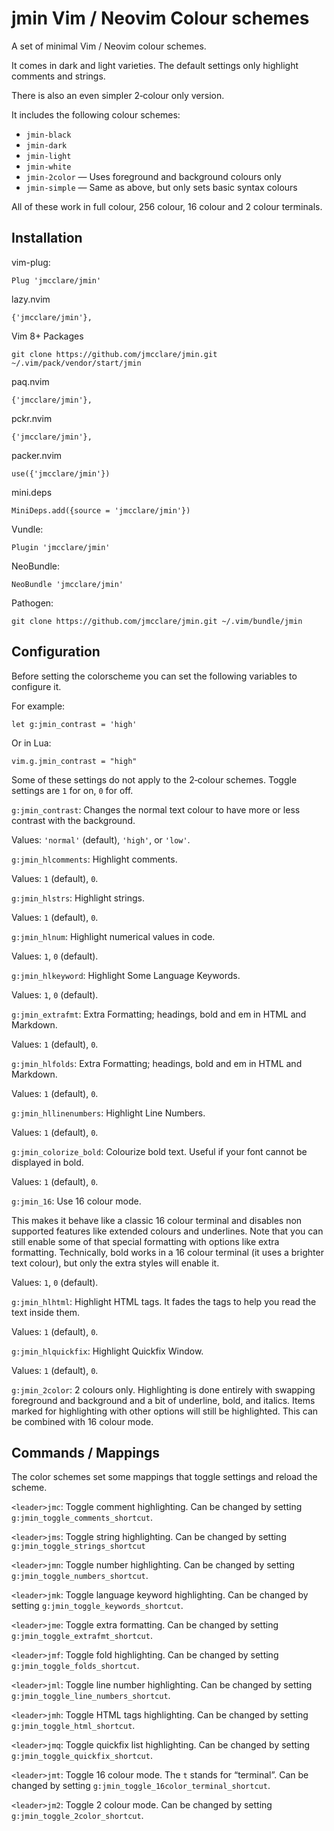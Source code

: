 # jmin Vim / Neovim Colour schemes #

A set of minimal Vim / Neovim colour schemes.

It comes in dark and light varieties. The default settings only highlight
comments and strings.

There is also an even simpler 2‐colour only version.

It includes the following colour schemes:

* `jmin-black`
* `jmin-dark`
* `jmin-light`
* `jmin-white`
* `jmin-2color` — Uses foreground and background colours only
* `jmin-simple` — Same as above, but only sets basic syntax colours

All of these work in full colour, 256 colour, 16 colour and 2 colour terminals.


## Installation ##

vim-plug:

    Plug 'jmcclare/jmin'

lazy.nvim

    {'jmcclare/jmin'},

Vim 8+ Packages

    git clone https://github.com/jmcclare/jmin.git ~/.vim/pack/vendor/start/jmin

paq.nvim

    {'jmcclare/jmin'},

pckr.nvim

    {'jmcclare/jmin'},

packer.nvim

    use({'jmcclare/jmin'})

mini.deps

    MiniDeps.add({source = 'jmcclare/jmin'})

Vundle:

    Plugin 'jmcclare/jmin'

NeoBundle:

    NeoBundle 'jmcclare/jmin'

Pathogen:

    git clone https://github.com/jmcclare/jmin.git ~/.vim/bundle/jmin


## Configuration ##

Before setting the colorscheme you can set the following variables to configure
it.

For example:

    let g:jmin_contrast = 'high'

Or in Lua:

    vim.g.jmin_contrast = "high"

Some of these settings do not apply to the 2‐colour schemes. Toggle settings are
`1` for on, `0` for off.

`g:jmin_contrast`: Changes the normal text colour to have more or less contrast
with the background.

Values: `'normal'` (default), `'high'`, or `'low'`.

`g:jmin_hlcomments`: Highlight comments.

Values: `1` (default), `0`.

`g:jmin_hlstrs`: Highlight strings.

Values: `1` (default), `0`.

`g:jmin_hlnum`: Highlight numerical values in code.

Values: `1`, `0` (default).

`g:jmin_hlkeyword`: Highlight Some Language Keywords.

Values: `1`, `0` (default).

`g:jmin_extrafmt`: Extra Formatting; headings, bold and em in HTML and Markdown.

Values: `1` (default), `0`.

`g:jmin_hlfolds`: Extra Formatting; headings, bold and em in HTML and Markdown.

Values: `1` (default), `0`.

`g:jmin_hllinenumbers`: Highlight Line Numbers.

Values: `1` (default), `0`.

`g:jmin_colorize_bold`: Colourize bold text. Useful if your font cannot be displayed in bold.

Values: `1` (default), `0`.

`g:jmin_16`: Use 16 colour mode.

This makes it behave like a classic 16 colour terminal and disables non
supported features like extended colours and underlines. Note that you can
still enable some of that special formatting with options like extra
formatting. Technically, bold works in a 16 colour terminal (it uses a brighter
text colour), but only the extra styles will enable it.

Values: `1`, `0` (default).

`g:jmin_hlhtml`: Highlight HTML tags. It fades the tags to help you read the text inside them.

Values: `1` (default), `0`.

`g:jmin_hlquickfix`: Highlight Quickfix Window.

Values: `1` (default), `0`.

`g:jmin_2color`: 2 colours only. Highlighting is done entirely with swapping
foreground and background and a bit of underline, bold, and italics. Items
marked for highlighting with other options will still be highlighted. This can
be combined with 16 colour mode.


## Commands / Mappings ##

The color schemes set some mappings that toggle settings and reload the scheme.

`<leader>jmc`: Toggle comment highlighting. Can be changed by setting `g:jmin_toggle_comments_shortcut`.

`<leader>jms`: Toggle string highlighting. Can be changed by setting `g:jmin_toggle_strings_shortcut`

`<leader>jmn`: Toggle number highlighting. Can be changed by setting `g:jmin_toggle_numbers_shortcut`.

`<leader>jmk`: Toggle language keyword highlighting. Can be changed by setting `g:jmin_toggle_keywords_shortcut`.

`<leader>jme`: Toggle extra formatting. Can be changed by setting `g:jmin_toggle_extrafmt_shortcut`.

`<leader>jmf`: Toggle fold highlighting. Can be changed by setting `g:jmin_toggle_folds_shortcut`.

`<leader>jml`: Toggle line number highlighting. Can be changed by setting `g:jmin_toggle_line_numbers_shortcut`.

`<leader>jmh`: Toggle HTML tags highlighting. Can be changed by setting `g:jmin_toggle_html_shortcut`.

`<leader>jmq`: Toggle quickfix list highlighting. Can be changed by setting `g:jmin_toggle_quickfix_shortcut`.

`<leader>jmt`: Toggle 16 colour mode. The `t` stands for “terminal”. Can be changed by setting `g:jmin_toggle_16color_terminal_shortcut`.

`<leader>jm2`: Toggle 2 colour mode. Can be changed by setting `g:jmin_toggle_2color_shortcut`.
